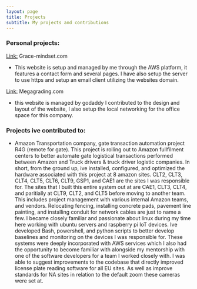 ```yaml
---
layout: page
title: Projects
subtitle: My projects and contributions
---
```

### Personal projects:
[Link:](https://www.grace-mindset.com/) Grace-mindset.com
- This website is setup and managed by me through the AWS platform, it features a contact form and several pages. I have also setup the server to use https and setup an email client utilizing the websites domain. 

[Link:](https://megagrading.com/) Megagrading.com
- this website is managed by godaddy I contributed to the design and layout of the website, I also setup the local networking for the office space for this company.

### Projects ive contributed to: 
- Amazon Transportation company, gate transaction automation project R4G (remote for gate). This project is rolling out to Amazon fullfilment centers to better automate gate logistical transactions performed between Amazon and Truck drivers & truck driver logistic companies. In short, from the ground up, ive installed, configured, and optimized the hardware associated with this project at 8 amazon sites. CLT2, CLT3, CLT4, CLT5, CLT6, CLT9, GSP1, and CAE1 are the sites I was responsible for. The sites that I built this entire system out at are CAE1, CLT3, CLT4, and paritially at CLT9, CLT2, and CLT5 before moving to another team. This includes project management with various internal Amazon teams, and vendors. Relocating fencing, installing concrete pads, pavement line painting, and installing conduit for network cables are just to name a few. I became closely familiar and passionate about linux during my time here working with ubuntu servers and raspberry pi IoT devices. Ive developed Bash, powershell, and python scripts to better develop baselines and monitoring on the devices I was responsible for. These systems were deeply incorporated with AWS services which I also had the opportunity to become familiar with alongside my mentorship with one of the software developers for a team I worked closely with. I was able to suggest improvements to the codebase that directly improved license plate reading software for all EU sites. As well as improve standards for NA sites in relation to the default zoom these cameras were set at.
  
